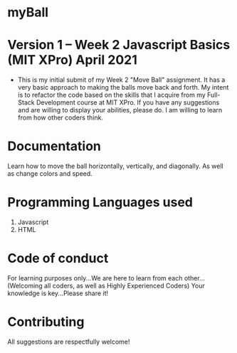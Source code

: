 # myBall

# Version 1 – Week 2 Javascript Basics (MIT XPro) April 2021

* This is my initial submit of my Week 2 "Move Ball" assignment.  It has a very basic approach to making the balls move back and forth.  My intent is to refactor the code based on the skills that I acquire from my Full-Stack Development course at MIT XPro.  If you have any suggestions and are willing to display your abilities, please do.  I am willing to learn from how other coders think. 

# Documentation

Learn how to move the ball horizontally, vertically, and diagonally.  As well as change colors and speed.

# Programming Languages used
1) Javascript
2) HTML

# Code of conduct
For learning purposes only...We are here to learn from each other...(Welcoming all coders, as well as Highly Experienced Coders) Your knowledge is key...Please share it!

# Contributing
All suggestions are respectfully welcome! 
